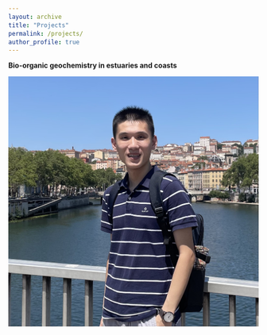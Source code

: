 ```yaml
---
layout: archive
title: "Projects"
permalink: /projects/
author_profile: true
---
```

 **Bio-organic geochemistry in estuaries and coasts**
 
 ![Estuary Research](images/lyon1.jpg)
